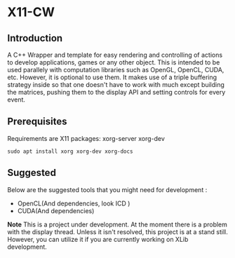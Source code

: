 # X11-CW

## Introduction

A C++ Wrapper and template for easy rendering and controlling of actions to develop applications, games or any other object.
This is intended to be used parallely with computation libraries such as OpenGL, OpenCL, CUDA, etc. However, it is optional
to use them. It makes use of a triple buffering strategy inside so that one doesn't have to work with much except 
building the matrices, pushing them to the display API and setting controls for every event.


## Prerequisites

Requirements are X11 packages: xorg-server xorg-dev

```shell
sudo apt install xorg xorg-dev xorg-docs
```

## Suggested
Below are the suggested tools that you might need for development :

* OpenCL(And dependencies, look ICD )
* CUDA(And dependencies)

**Note**
This is a project under development. At the moment there is a problem with the display thread. Unless it isn't resolved, 
this project is at a stand still. However, you can utilize it if you are currently working on XLib development. 

